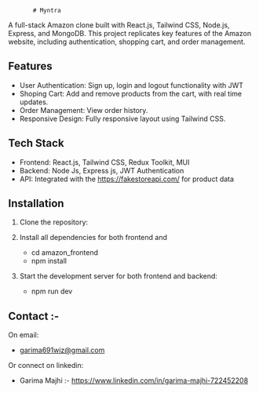            # Myntra
A full-stack Amazon clone built with React.js, Tailwind CSS, Node.js, Express, and MongoDB. This project replicates key features of the Amazon website, including authentication, shopping cart, and order management.

## Features

* User Authentication: Sign up, login and logout functionality with JWT
* Shoping Cart: Add and remove products from the cart, with real time updates.
* Order Management: View order history.
* Responsive Design: Fully responsive layout using Tailwind CSS.

## Tech Stack

* Frontend: React.js, Tailwind CSS, Redux Toolkit, MUI
* Backend: Node Js, Express js, JWT Authentication
* API: Integrated with the https://fakestoreapi.com/ for product data

## Installation

1. Clone the repository:
   

2. Install all dependencies for both frontend and 
   * cd amazon_frontend
   * npm install
 

4. Start the development server for both frontend and backend:
   * npm run dev
  
  

  ## Contact :-
On email:
* garima691wiz@gmail.com

Or connect on linkedin:
* Garima Majhi :- https://www.linkedin.com/in/garima-majhi-722452208
